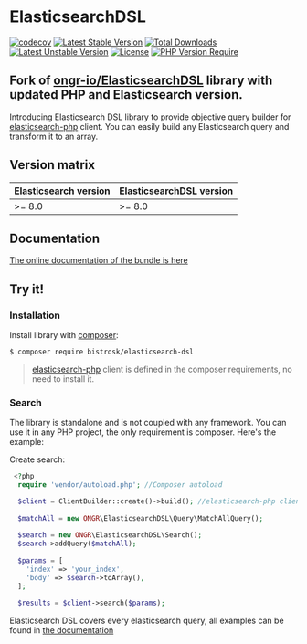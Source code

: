# ElasticsearchDSL

[![codecov](https://codecov.io/github/bistrosk/elasticsearch-dsl/branch/master/graph/badge.svg?token=CPGXKV2LN4)](https://codecov.io/github/bistrosk/elasticsearch-dsl)
[![Latest Stable Version](http://poser.pugx.org/bistrosk/elasticsearch-dsl/v)](https://packagist.org/packages/bistrosk/elasticsearch-dsl) [![Total Downloads](http://poser.pugx.org/bistrosk/elasticsearch-dsl/downloads)](https://packagist.org/packages/bistrosk/elasticsearch-dsl) [![Latest Unstable Version](http://poser.pugx.org/bistrosk/elasticsearch-dsl/v/unstable)](https://packagist.org/packages/bistrosk/elasticsearch-dsl) [![License](http://poser.pugx.org/bistrosk/elasticsearch-dsl/license)](https://packagist.org/packages/bistrosk/elasticsearch-dsl) [![PHP Version Require](http://poser.pugx.org/bistrosk/elasticsearch-dsl/require/php)](https://packagist.org/packages/bistrosk/elasticsearch-dsl)

## Fork of [ongr-io/ElasticsearchDSL](https://github.com/ongr-io/ElasticsearchDSL) library with updated PHP and Elasticsearch version.

Introducing Elasticsearch DSL library to provide objective query builder for [elasticsearch-php](https://github.com/elastic/elasticsearch-php) client. You can easily build any Elasticsearch query and transform it to an array.

## Version matrix

| Elasticsearch version | ElasticsearchDSL version |
|-----------------------|--------------------------|
| >= 8.0                | >= 8.0                   |

## Documentation

[The online documentation of the bundle is here](docs/index.md)

## Try it!

### Installation

Install library with [composer](https://getcomposer.org):

```bash
$ composer require bistrosk/elasticsearch-dsl
```

> [elasticsearch-php](https://github.com/elastic/elasticsearch-php) client is defined in the composer requirements, no need to install it.

### Search

The library is standalone and is not coupled with any framework. You can use it in any PHP project, the only
requirement is composer.  Here's the example:

Create search:

```php
 <?php
  require 'vendor/autoload.php'; //Composer autoload

  $client = ClientBuilder::create()->build(); //elasticsearch-php client
  
  $matchAll = new ONGR\ElasticsearchDSL\Query\MatchAllQuery();
  
  $search = new ONGR\ElasticsearchDSL\Search();
  $search->addQuery($matchAll);
  
  $params = [
    'index' => 'your_index',
    'body' => $search->toArray(),
  ];
  
  $results = $client->search($params);
```

Elasticsearch DSL covers every elasticsearch query, all examples can be found in [the documentation](docs/index.md)
